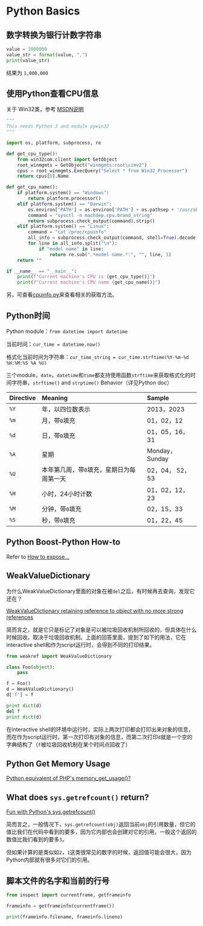 # Python Basics


## 数字转换为银行计数字符串

```python
value = 1000000
value_str = format(value, ",")
print(value_str)
```

结果为 `1,000,000`


## 使用Python查看CPU信息

关于 Win32类，参考 [MSDN说明](https://learn.microsoft.com/zh-cn/windows/win32/cimwin32prov/win32-processor)

```python
"""
This needs Python 3 and module pywin32
"""

import os, platform, subprocess, re

def get_cpu_type():
    from win32com.client import GetObject
    root_winmgmts = GetObject("winmgmts:root\cimv2")
    cpus = root_winmgmts.ExecQuery("Select * from Win32_Processor")
    return cpus[0].Name

def get_cpu_name():
    if platform.system() == "Windows":
        return platform.processor()
    elif platform.system() == "Darwin":
        os.environ['PATH'] = os.environ['PATH'] + os.pathsep + '/usr/sbin'
        command = "sysctl -n machdep.cpu.brand_string"
        return subprocess.check_output(command).strip()
    elif platform.system() == "Linux":
        command = "cat /proc/cpuinfo"
        all_info = subprocess.check_output(command, shell=True).decode().strip()
        for line in all_info.split("\n"):
            if "model name" in line:
                return re.sub(".*model name.*:", "", line, 1)
    return ""

if __name__ == "__main__":
    print(f"Current machine's CPU is {get_cpu_type()}")
    print(f"Current machine's CPU name {get_cpu_name()}")
```

另，可查看[cpuinfo.py](https://github.com/pydata/numexpr/blob/master/numexpr/cpuinfo.py)来查看相关的获取方法。

## Python时间

Python module：`from datetime import datetime`

当前时间：`cur_time = datetime.now()`

格式化当前时间为字符串：`cur_time_string = cur_time.strftime(%Y-%m-%d %H:%M:%S %A %U)`

三个module，`date`，`datetime`和`time`都支持使用函数`strftime`来获取格式化的时间字符串，`strftime()` and `strptime()` Behavior（详见Python doc）

|Directive|Meaning|Sample|
|:-----|:-----|:-----|
|`%Y` |年，以四位数表示|2013，2023 |
|`%m`|月，带`0`填充|01，02，12|
|`%d`|日，带`0`填充 |01，05，16，31|
|`%A`|星期 |Monday，Sunday|
|`%U`|本年第几周，带`0`填充，星期日为每周第一天 |02，04， 52，53|
|`%H`|小时，24小时计数|01，02，12，23|
|`%M`|分钟，带`0`填充 |02，15，33|
|`%S`|秒，带`0`填充|01，22，45|


## Python Boost-Python How-to

Refer to [How to expose...](https://wiki.python.org/moin/boost.python/HowTo)


## WeakValueDictionary

为什么WeakValueDictionary里面的对象在被`del`之后，有时候再去查询，发现它还在？

[WeakValueDictionary retaining reference to object with no more strong references](https://stackoverflow.com/questions/12023717/weakvaluedictionary-retaining-reference-to-object-with-no-more-strong-references)

简而言之，就是它只是标记了对象是可以被垃圾回收机制所回收的，但具体在什么时候回收，取决于垃圾回收机制。上面的回答里面，提到了如下的用法，它在interactive shell和作为script运行时，会得到不同的打印结果。

```python
from weakref import WeakValueDictionary

class Foo(object):
	pass

f = Foo()
d = WeakValueDictionary()
d['f'] = f

print dict(d)
del f
print dict(d)
```

在interactive shell的环境中运行时，实际上两次打印都会打印出来对象的信息，而在作为script运行时，第一次打印有对象的信息，而第二次打印`d`就是一个空的字典结构了（`f`被垃圾回收机制在某个时间点回收了）

## Python Get Memory Usage

[Python equivalent of PHP's memory_get_usage()?](https://stackoverflow.com/questions/897941/python-equivalent-of-phps-memory-get-usage)


## What does `sys.getrefcount()` return?

[Fun with Python's sys.getrefcount()](https://groverlab.org/hnbfpr/2017-06-22-fun-with-sys-getrefcount.html)

简而言之，一般情况下，`sys.getrefcount(obj)`返回当前`obj`的引用数量，但它的值比我们在代码中看到的要多，因为它内部也会创建对它的引用，一般这个返回的数值比我们看到的要多`3`。

但如果计算的是类似如`2`，`1`这类很常见的数字的时候，返回值可能会很大，因为Python内部就有很多对它们的引用。


## 脚本文件的名字和当前的行号

```python
from inspect import currentframe, getframeinfo

frameinfo = getframeinfo(currentframe())

print(frameinfo.filename, frameinfo.lineno)
```